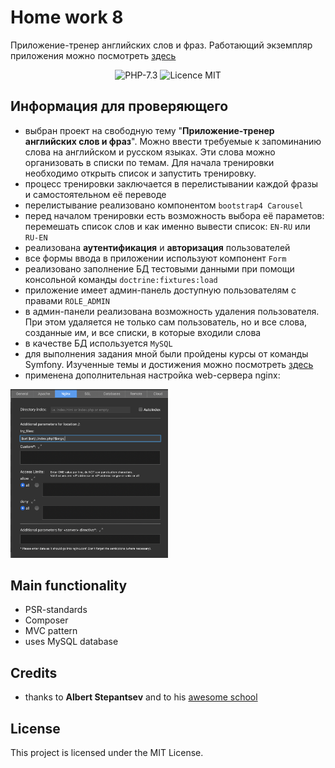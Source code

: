 #  Home work 8
Приложение-тренер английских слов и фраз. Работающий экземпляр приложения можно посмотреть [здесь](https://englishbook.eugem.ru)

<p align="center">
<img src="https://img.shields.io/badge/PHP-7.3-orange.svg" alt="PHP-7.3"/>
<img src="https://img.shields.io/badge/licence-MIT-lightgray.svg" alt="Licence MIT"/>
</p>

## Информация для проверяющего
* выбран проект на свободную тему "**Приложение-тренер английских слов и фраз**". Можно ввести требуемые к запоминанию слова на английском и русском языках. Эти слова можно организовать в списки по темам. Для начала тренировки необходимо открыть список и запустить тренировку.
* процесс тренировки заключается в перелистывании каждой фразы и самостоятельном её переводе
* перелистывание реализовано компонентом `bootstrap4 Carousel`
* перед началом тренировки есть возможность выбора её параметов: перемешать список слов и как именно вывести список: `EN-RU` или `RU-EN`
* реализована **аутентификация** и **авторизация** пользователей
* все формы ввода в приложении используют компонент `Form`
* реализовано заполнение БД тестовыми данными при помощи консольной команды `doctrine:fixtures:load`
* приложение имеет админ-панель доступную пользователям с правами `ROLE_ADMIN`
* в админ-панели реализована возможность удаления пользователя. При этом удаляется не только сам пользователь, но и все слова, созданные им, и все списки, в которые входили слова
* в качестве БД используется `MySQL`
* для выполнения задания мной были пройдены курсы от команды Symfony. Изученные темы и достижения можно посмотреть [здесь](https://symfonycasts.com/u/Eugem)
* применена дополнительная настройка web-сервера nginx:
 <img src="/screens/nginx.png" width="50%">

## Main functionality
* PSR-standards
* Composer
* MVC pattern
* uses MySQL database


## Credits
* thanks to **Albert Stepantsev** and to his [awesome school](https://pr-of-it.ru/courses/php-2.html)

## License

This project is licensed under the MIT License.
